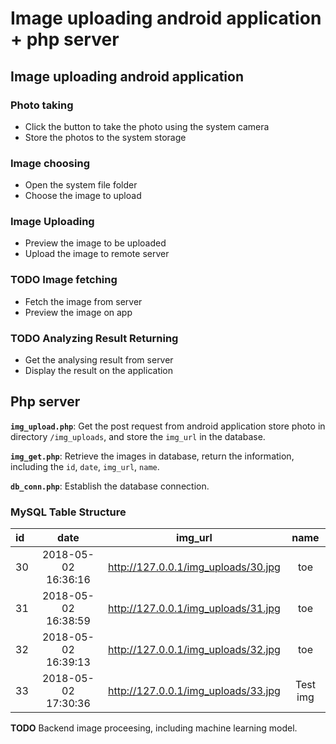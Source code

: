 # Image uploading android application + php server
## Image uploading android application
### Photo taking
- Click the button to take the photo using the system camera
- Store the photos to the system storage
### Image choosing
- Open the system file folder
- Choose the image to upload
### Image Uploading
- Preview the image to be uploaded
- Upload the image to remote server
### **TODO** Image fetching
- Fetch the image from server
- Preview the image on app
### **TODO** Analyzing Result Returning
- Get the analysing result from server
- Display the result on the application

## Php server

**`img_upload.php`**: Get the post request from android application store photo in directory `/img_uploads`, and store the `img_url` in the database.

**`img_get.php`**: Retrieve the images in database, return the information, including the `id`, `date`, `img_url`, `name`.

**`db_conn.php`**: Establish the database connection.

### MySQL Table Structure
|id | date| img_url| name|
| :-| :-: | :-: | :-:|
 30 | 2018-05-02 16:36:16 | http://127.0.0.1/img_uploads/30.jpg | toe      |
| 31 | 2018-05-02 16:38:59 | http://127.0.0.1/img_uploads/31.jpg | toe      |
| 32 | 2018-05-02 16:39:13 | http://127.0.0.1/img_uploads/32.jpg | toe      |
| 33 | 2018-05-02 17:30:36 | http://127.0.0.1/img_uploads/33.jpg | Test img |

**TODO** Backend image proceesing, including machine learning model.



